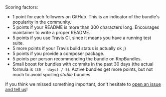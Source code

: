 Scoring factors:

* 1 point for each followers on GitHub. This is an indicator of the bundle's popularity in the community.
* 5 points if your README is more than 300 characters long. Encourages maintainer to write a proper README.
* 5 points if you use Travis CI, since it means you have a running test suite.
* 5 more points if your Travis build status is actually ok ;)
* 5 points if you provide a composer package.
* 5 points per person recommending the bundle on KnpBundles.
* Small boost for bundles with commits in the past 30 days (the actual formula is `(30 - days) / 5`). Active bundles get more points, but not much to avoid spoiling *stable* bundles.

If you think we missed something important, don't hesitate to [open an issue and tell us](https://github.com/KnpLabs/KnpBundles/issues/new)!